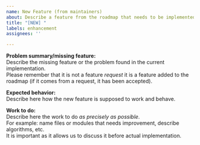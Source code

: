 ```yaml
---
name: New Feature (from maintainers)
about: Describe a feature from the roadmap that needs to be implemented
title: "[NEW] "
labels: enhancement
assignees: ''

---
```


**Problem summary/missing feature:**  
Describe the missing feature or the problem found in the current implementation.  
Please remember that it is not a feature _request_ it is a feature added to the roadmap (if it comes from a request, it has been accepted).

**Expected behavior:**  
Describe here how the new feature is supposed to work and behave.

**Work to do:**  
Describe here the work to do _as precisely as possible_.  
For example: name files or modules that needs improvement, describe algorithms, etc.   
It is important as it allows us to discuss it before actual implementation.
